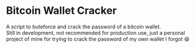 # Bitcoin Wallet Cracker
A script to buteforce and crack the password of a bitcoin wallet.  
Still in development, not recommended for production use, just a personal project of mine for trying to crack the password of my own wallet I forgot 😆
